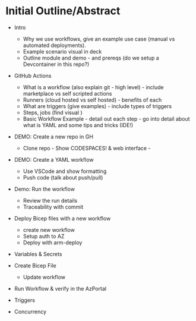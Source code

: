 # Initial Outline/Abstract

- Intro 
    - Why we use workflows, give an example use case (manual vs automated deployments).
    - Example scenario visual in deck
    - Outline module and demo - and prereqs (do we setup a Devcontainer in this repo?)

- GitHub Actions
    - What is a workflow (also explain git - high level) - include marketplace vs self scripted actions
    - Runners (cloud hosted vs self hosted) - benefits of each
    - What are triggers (give examples) - include types of triggers
    - Steps, jobs (find visual )
    - Basic Workflow Example - detail out each step - go into detail about what is YAML and some tips and tricks (IDE!)
 - DEMO: Create a new repo in GH
    - Clone repo - Show CODESPACES! & web interface - 
 - DEMO: Create a YAML workflow
    - Use VSCode and show formatting
    - Push code (talk about push/pull)
 - Demo: Run the workflow
    - Review the run details 
    - Traceability with commit

- Deploy Bicep files with a new workflow
    - create new workflow
    - Setup auth to AZ
    - Deploy with arm-deploy
- Variables & Secrets
- Create Bicep File
    - Update workflow

- Run Workflow & verify in the AzPortal
- Triggers
- Concurrency



 

